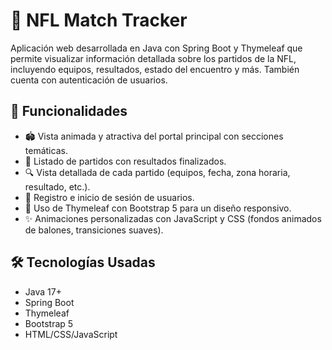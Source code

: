 # 🏈 NFL Match Tracker

Aplicación web desarrollada en Java con Spring Boot y Thymeleaf que permite visualizar información detallada sobre los partidos de la NFL, incluyendo equipos, resultados, estado del encuentro y más. También cuenta con autenticación de usuarios.


## 🚀 Funcionalidades

- 🏟️ Vista animada y atractiva del portal principal con secciones temáticas.
- 📅 Listado de partidos con resultados finalizados.
- 🔍 Vista detallada de cada partido (equipos, fecha, zona horaria, resultado, etc.).
- 🔐 Registro e inicio de sesión de usuarios.
- 🧩 Uso de Thymeleaf con Bootstrap 5 para un diseño responsivo.
- ✨ Animaciones personalizadas con JavaScript y CSS (fondos animados de balones, transiciones suaves).

## 🛠️ Tecnologías Usadas

- Java 17+
- Spring Boot
- Thymeleaf
- Bootstrap 5
- HTML/CSS/JavaScript

